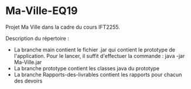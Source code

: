 # Ma-Ville-EQ19
Projet Ma Ville dans la cadre du cours IFT2255.

Description du répertoire :

  - La branche main contient le fichier .jar qui contient le prototype de l'application. Pour le lancer, il suffit d'effectuer la commande : java -jar Ma-Ville.jar
  - La branche prototype contient les classes java du prototype
  - La branche Rapports-des-livrables contient les rapports pour chacun des devoirs
